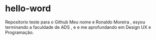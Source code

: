 # hello-word
Repositorio teste para o Github
Meu nome e Ronaldo Moreira , esyou terminando a faculdade de ADS , e e me aprofundando em Design UX e Programação.
